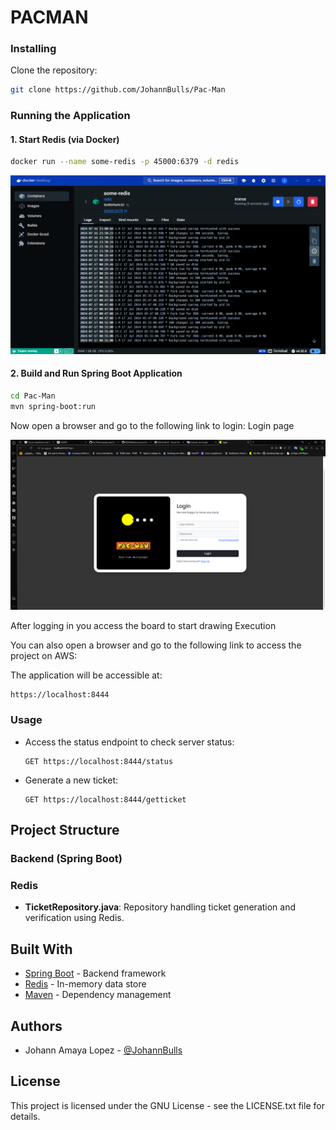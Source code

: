 # PACMAN
### Installing

Clone the repository:
```bash
git clone https://github.com/JohannBulls/Pac-Man
```

### Running the Application

#### 1. Start Redis (via Docker)
```bash
docker run --name some-redis -p 45000:6379 -d redis
```
![alt text](images/image.png)
#### 2. Build and Run Spring Boot Application
```bash
cd Pac-Man
mvn spring-boot:run
```
Now open a browser and go to the following link to login: Login page

![alt text](images/image2.png)

After logging in you access the board to start drawing Execution


You can also open a browser and go to the following link to access the project on AWS:


The application will be accessible at:
```
https://localhost:8444
```

### Usage

- Access the status endpoint to check server status:
  ```
  GET https://localhost:8444/status
  ```

- Generate a new ticket:
  ```
  GET https://localhost:8444/getticket
  ```

## Project Structure

### Backend (Spring Boot)


### Redis

- **TicketRepository.java**: Repository handling ticket generation and verification using Redis.

## Built With

- [Spring Boot](https://spring.io/projects/spring-boot) - Backend framework
- [Redis](https://redis.io/) - In-memory data store
- [Maven](https://maven.apache.org/) - Dependency management

## Authors

- Johann Amaya Lopez - [@JohannBulls](https://github.com/JohannBulls)

## License

This project is licensed under the GNU License - see the LICENSE.txt file for details.
